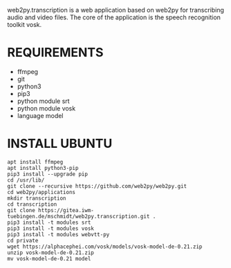 web2py.transcription is a web application based on web2py for transcribing audio and video files. The core of the application is the speech recognition toolkit vosk.

# REQUIREMENTS

* ffmpeg
* git
* python3
* pip3
* python module srt
* python module vosk
* language model

# INSTALL UBUNTU

```
apt install ffmpeg
apt install python3-pip
pip3 install --upgrade pip
cd /usr/lib/
git clone --recursive https://github.com/web2py/web2py.git
cd web2py/applications
mkdir transcription
cd transcription
git clone https://gitea.iwm-tuebingen.de/mschmidt/web2py.transcription.git .
pip3 install -t modules srt
pip3 install -t modules vosk
pip3 install -t modules webvtt-py
cd private
wget https://alphacephei.com/vosk/models/vosk-model-de-0.21.zip
unzip vosk-model-de-0.21.zip
mv vosk-model-de-0.21 model
```